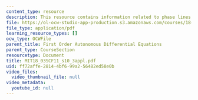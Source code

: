 ```yaml
---
content_type: resource
description: This resource contains information related to phase lines applet.
file: https://ol-ocw-studio-app-production.s3.amazonaws.com/courses/18-03sc-differential-equations-fall-2011/ff72affe28144bf699a256482ed58e0b_MIT18_03SCF11_s10_3appl.pdf
file_type: application/pdf
learning_resource_types: []
ocw_type: OCWFile
parent_title: First Order Autonomous Differential Equations
parent_type: CourseSection
resourcetype: Document
title: MIT18_03SCF11_s10_3appl.pdf
uid: ff72affe-2814-4bf6-99a2-56482ed58e0b
video_files:
  video_thumbnail_file: null
video_metadata:
  youtube_id: null
---
```

